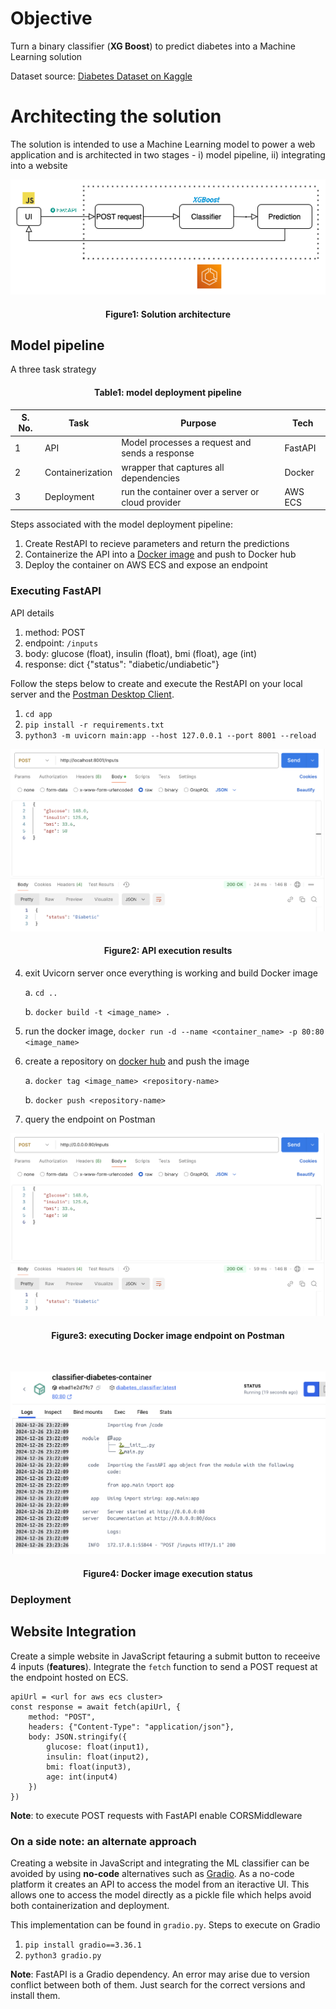 # Objective

Turn a binary classifier (**XG Boost**) to predict diabetes into a Machine Learning solution

Dataset source: [Diabetes Dataset on Kaggle](https://www.kaggle.com/datasets/mathchi/diabetes-data-set)

# Architecting the solution

The solution is intended to use a Machine Learning model to power a web application and is architected in two stages - i) model pipeline, ii) integrating into a website

![](img/Architecture.png)

<h4 style="text-align: center;">Figure1: Solution architecture</h4>

## Model pipeline
A three task strategy

<h4 style="text-align: center;">Table1: model deployment pipeline</h4>

| S. No. | Task | Purpose | Tech |
| ------ | ---- | ------- | ---- |
| 1 | API | Model processes a request and sends a response | FastAPI |
| 2 | Containerization | wrapper that captures all dependencies | Docker |
| 3 | Deployment | run the container over a server or cloud provider | AWS ECS |

Steps associated with the model deployment pipeline:

1. Create RestAPI to recieve parameters and return the predictions
2. Containerize the API into a [Docker image](https://fastapi.tiangolo.com/deployment/docker/) and push to Docker hub
3. Deploy the container on AWS ECS and expose an endpoint

### Executing FastAPI

API details

1. method: POST
2. endpoint: `/inputs`
3. body: glucose (float), insulin (float), bmi (float), age (int)
4. response: dict {"status": "diabetic/undiabetic"}

Follow the steps below to create and execute the RestAPI on your local server and the [Postman Desktop Client](https://learning.postman.com/docs/getting-started/first-steps/get-postman/). 

1. `cd app`
2. `pip install -r requirements.txt`
3. `python3 -m uvicorn main:app --host 127.0.0.1 --port 8001 --reload`

<div align="center">

![](img/apiExecution.png)

</div>

<h4 style="text-align: center;">Figure2: API execution results</h4>

4. exit Uvicorn server once everything is working and build Docker image
    
    a. `cd ..`
    
    b. `docker build -t <image_name> .`

5. run the docker image, `docker run -d --name <container_name> -p 80:80 <image_name>`

6. create a repository on [docker hub](https://hub.docker.com) and push the image

    a. `docker tag <image_name> <repository-name>`

    b. `docker push <repository-name>`

7. query the endpoint on Postman

<div align="center">

![](img/apiExecution_Docker.png)

</div>

<h4 style="text-align: center;">Figure3: executing Docker image endpoint on Postman</h4>

<div align="center">
<br>

![](img/DockerExec.png)

</div>

<h4 style="text-align: center;">Figure4: Docker image execution status</h4>

### Deployment



## Website Integration

Create a simple website in JavaScript fetauring a submit button to receeive 4 inputs (**features**). Integrate the ``fetch`` function to send a POST request at the endpoint hosted on ECS.

```
apiUrl = <url for aws ecs cluster>
const response = await fetch(apiUrl, {
    method: "POST",
    headers: {"Content-Type": "application/json"},
    body: JSON.stringify({
        glucose: float(input1),
        insulin: float(input2),
        bmi: float(input3),
        age: int(input4)
    })
})
```

**Note**: to execute POST requests with FastAPI enable CORSMiddleware

### On a side note: an alternate approach

Creating a website in JavaScript and integrating the ML classifier can be avoided by using **no-code** alternatives such as [Gradio](https://www.gradio.app). As a no-code platform it creates an API to access the model from an iteractive UI. This allows one to access the model directly as a pickle file which helps avoid both containerization and deployment.

This implementation can be found in `gradio.py`. Steps to execute on Gradio

1. `pip install gradio==3.36.1`
2. `python3 gradio.py`

**Note**: FastAPI is a Gradio dependency. An error may arise due to version conflict between both of them. Just search for the correct versions and install them.
